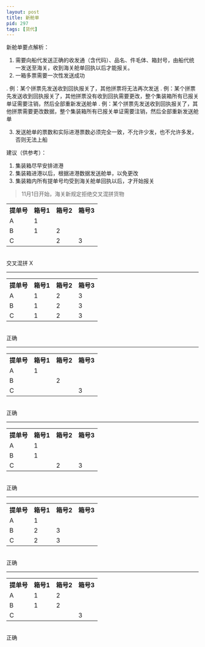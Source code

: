 ```yaml
---
layout: post
title: 新舱单
pid: 297
tags: [货代]
---
```


新舱单要点解析：
1. 需要向船代发送正确的收发通（含代码）、品名、件毛体、箱封号，由船代统一发送至海关，收到海关舱单回执以后才能报关。
2. 一箱多票需要一次性发送成功

  . 例：某个拼票先发送收到回执报关了，其他拼票将无法再次发送
  . 例：某个拼票先发送收到回执报关了，其他拼票没有收到回执需要更改，整个集装箱所有已报关单证需要注销，然后全部重新发送舱单
  . 例：某个拼票先发送收到回执报关了，其他拼票需要更改数据，整个集装箱所有已报关单证需要注销，然后全部重新发送舱单

3. 发送舱单的票数和实际进港票数必须完全一致，不允许少发，也不允许多发，否则无法上船

建议（供参考）：
1. 集装箱尽早安排进港
2. 集装箱进港以后，根据进港数据发送舱单，以免更改
3. 集装箱内所有提单号均受到海关舱单回执以后，才开始报关

> 11月1日开始，海关新规定拒绝交叉混拼货物


<table>
<tr>
	<th>提单号</th>
	<th>箱号1</th>
	<th>箱号2</th>
	<th>箱号3</th>
</tr>
<tr>
	<td>A</td>
	<td>1</td>
	<td>&nbsp;</td>
	<td>&nbsp;</td>
</tr>
<tr>
	<td>B</td>
	<td>1</td>
	<td>2</td>
	<td>&nbsp;</td>
</tr>
<tr>
	<td>C</td>
	<td>&nbsp;</td>
	<td>2</td>
	<td>3</td>
</tr>
</table>
<br/>
交叉混拼 X
<hr>
<table>
<tr>
	<th>提单号</th>
	<th>箱号1</th>
	<th>箱号2</th>
	<th>箱号3</th>
</tr>
<tr>
	<td>A</td>
	<td>1</td>
	<td>2</td>
	<td>3</td>
</tr>
<tr>
	<td>B</td>
	<td>1</td>
	<td>2</td>
	<td>3</td>
</tr>
<tr>
	<td>C</td>
	<td>1</td>
	<td>2</td>
	<td>3</td>
</tr>
</table>
<br/>
正确
<hr>
<table>
<tr>
	<th>提单号</th>
	<th>箱号1</th>
	<th>箱号2</th>
	<th>箱号3</th>
</tr>
<tr>
	<td>A</td>
	<td>1</td>
	<td>&nbsp;</td>
	<td>&nbsp;</td>
</tr>
<tr>
	<td>B</td>
	<td>&nbsp;</td>
	<td>2</td>
	<td>&nbsp;</td>
</tr>
<tr>
	<td>C</td>
	<td>&nbsp;</td>
	<td>&nbsp;</td>
	<td>3</td>
</tr>
</table>
<br/>
正确
<hr>
<table>
<tr>
	<th>提单号</th>
	<th>箱号1</th>
	<th>箱号2</th>
	<th>箱号3</th>
</tr>
<tr>
	<td>A</td>
	<td>1</td>
	<td>&nbsp;</td>
	<td>&nbsp;</td>
</tr>
<tr>
	<td>B</td>
	<td>1</td>
	<td>&nbsp;</td>
	<td>&nbsp;</td>
</tr>
<tr>
	<td>C</td>
	<td>&nbsp;</td>
	<td>2</td>
	<td>3</td>
</tr>
</table>
<br/>
正确
<hr>
<table>
<tr>
	<th>提单号</th>
	<th>箱号1</th>
	<th>箱号2</th>
	<th>箱号3</th>
</tr>
<tr>
	<td>A</td>
	<td>1</td>
	<td>&nbsp;</td>
	<td>&nbsp;</td>
</tr>
<tr>
	<td>B</td>
	<td>2</td>
	<td>3</td>
</tr>
<tr>
	<td>C</td>
	<td>2</td>
	<td>3</td>
</tr>
</table>
<br/>
正确
<hr>
<table>
<tr>
	<th>提单号</th>
	<th>箱号1</th>
	<th>箱号2</th>
	<th>箱号3</th>
</tr>
<tr>
	<td>A</td>
	<td>1</td>
	<td>2</td>
	<td>&nbsp;</td>
</tr>
<tr>
	<td>B</td>
	<td>1</td>
	<td>2</td>
	<td>&nbsp;</td>
</tr>
<tr>
	<td>C</td>
	<td>&nbsp;</td>
	<td>&nbsp;</td>
	<td>3</td>
</tr>
</table>
<br/>
正确

